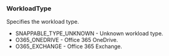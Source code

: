 ### WorkloadType
Specifies the workload type.

- SNAPPABLE_TYPE_UNKNOWN - Unknown workload type.
- O365_ONEDRIVE - Office 365 OneDrive.
- O365_EXCHANGE - Office 365 Exchange.
